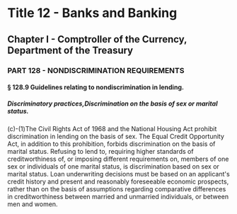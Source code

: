 
# Title 12 - Banks and Banking
## Chapter I - Comptroller of the Currency, Department of the Treasury
### PART 128 - NONDISCRIMINATION REQUIREMENTS
#### § 128.9 Guidelines relating to nondiscrimination in lending.
##### Discriminatory practices,Discrimination on the basis of sex or marital status.

(c)-(1)The Civil Rights Act of 1968 and the National Housing Act prohibit discrimination in lending on the basis of sex. The Equal Credit Opportunity Act, in addition to this prohibition, forbids discrimination on the basis of marital status. Refusing to lend to, requiring higher standards of creditworthiness of, or imposing different requirements on, members of one sex or individuals of one marital status, is discrimination based on sex or marital status. Loan underwriting decisions must be based on an applicant's credit history and present and reasonably foreseeable economic prospects, rather than on the basis of assumptions regarding comparative differences in creditworthiness between married and unmarried individuals, or between men and women.
